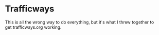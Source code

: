 Trafficways
===

This is all the wrong way to do everything,
but it's what I threw together to get trafficways.org working.
